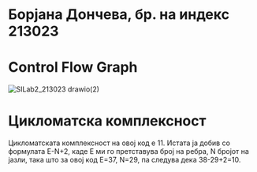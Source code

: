 # Борјана Дончева, бр. на индекс 213023
# Control Flow Graph
![SILab2_213023 drawio(2)](https://github.com/borjanadonceva15/SI_2023_lab2_213023/assets/101622176/6661b846-c2d6-4421-8af6-98df38ec9a38)

# Цикломатска комплексност
Цикломатската комплексност на овој код е 11. Истата ја добив со формулата E-N+2, каде Е ми го претставува број на ребра, N бројот на јазли, така што за овој код
Е=37, N=29, па следува дека 38-29+2=10.
